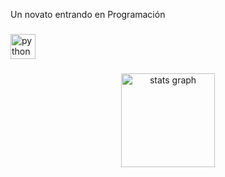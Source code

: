 <p align="left">Un novato entrando en Programación</p>

###

<div align="left">
  <img src="https://cdn.jsdelivr.net/gh/devicons/devicon/icons/python/python-original.svg" height="40" alt="python logo"  />
</div>

###

<div align="center">
  <img src="https://github-readme-stats.vercel.app/api?username=Shinsokah&hide_title=false&hide_rank=false&show_icons=true&include_all_commits=true&count_private=true&disable_animations=false&theme=gotham&locale=es&hide_border=false&order=1" height="150" alt="stats graph"  />
</div>

###
